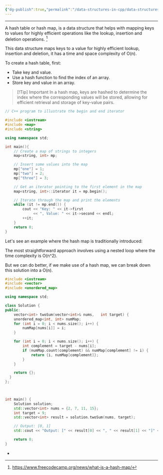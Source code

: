 ```yaml
---
{"dg-publish":true,"permalink":"/data-structures-in-cpp/data-structures-c/hash-map/"}
---
```


---

A hash table or hash map, is a data structure that helps with mapping keys to values for highly efficient operations like the lookup, insertion and deletion operations. [^1]

This data structure maps keys to a value for highly efficient lookup, insertion and deletion, it has a time and space complexity of O(n).

To create a hash table, first:
- Take key and value.
- Use a hash function to find the index of an array.
- Store key and value in an array.


> [!Tip] Important
> In a hash map, keys are hashed to determine the index where the corresponding values will be stored, allowing for efficient retrieval and storage of key-value pairs.



```C++
// C++ program to illustrate the begin and end iterator

#include <iostream>
#include <map>
#include <string>

using namespace std;

int main(){
    // Create a map of strings to integers
    map<string, int> mp;

    // Insert some values into the map
    mp["one"] = 1;
    mp["two"] = 2;
    mp["three"] = 3;

    // Get an iterator pointing to the first element in the map
    map<string, int>::iterator it = mp.begin();

    // Iterate through the map and print the elements
    while (it != mp.end()) {
        cout << "Key: " << it->first
             << ", Value: " << it->second << endl;
        ++it;
    }
    return 0;
}

```

Let's see an example where the hash map is traditionally introduced:

The most straightforward approach involves using a nested loop where the time complexity is O(n^2).
  
But we can do better, if we make use of a hash map, we can break down this solution into a O(n).

```C++
#include <iostream>
#include <vector>
#include <unordered_map>

using namespace std;

class Solution {
public:
    vector<int> twoSum(vector<int>& nums,   int target) {
    unordered_map<int, int> numMap;
    for (int i = 0; i < nums.size(); i++) {
        numMap[nums[i]] = i;
    }

    for (int i = 0; i < nums.size(); i++) {
        int complement = target - nums[i];
        if (numMap.count(complement) && numMap[complement] != i) {
            return {i, numMap[complement]};
        }
    }

    return {};
  }
};

  

int main() {
    Solution solution;
    std::vector<int> nums = {2, 7, 11, 15};
    int target = 9;
    std::vector<int> result = solution.twoSum(nums, target);

    // Output: [0, 1]
    std::cout << "Output: [" << result[0] << ", " << result[1] << "]" <<std::endl;

    return 0;
}

```

-
[^1]: https://www.freecodecamp.org/news/what-is-a-hash-map/